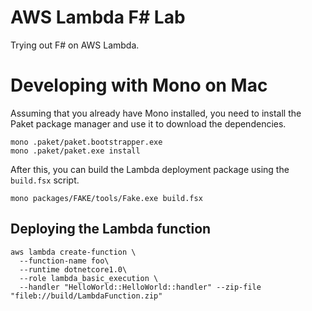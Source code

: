 # AWS Lambda F\# Lab
Trying out F# on AWS Lambda.

# Developing with Mono on Mac
Assuming that you already have Mono installed, you need to install the
Paket package manager and use it to download the dependencies. 

    mono .paket/paket.bootstrapper.exe
    mono .paket/paket.exe install

After this, you can build the Lambda deployment package using the
`build.fsx` script.

    mono packages/FAKE/tools/Fake.exe build.fsx


## Deploying the Lambda function

    aws lambda create-function \
      --function-name foo\
      --runtime dotnetcore1.0\
      --role lambda_basic_execution \
      --handler "HelloWorld::HelloWorld::handler" --zip-file "fileb://build/LambdaFunction.zip"
